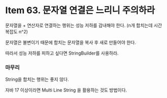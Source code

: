 # Item 63. 문자열 연결은 느리니 주의하라

문자열을 + 연산자로 연결하는 행위는 성능 저하를 감내해야 한다. (n개 합치는데 시간 복잡도 n^2)

문자열은 불변이기 때문에 합치는 문자열을 복사 후 새로 만들어야 한다.

따라서 성능 저하를 피하고 싶다면 StringBuilder를 사용하라. 

### 마무리

String을 합치는 행위는 좋지 않다.

자바 17 이상이라면 Multi Line String 을 활용하는 것도 방법이다.
